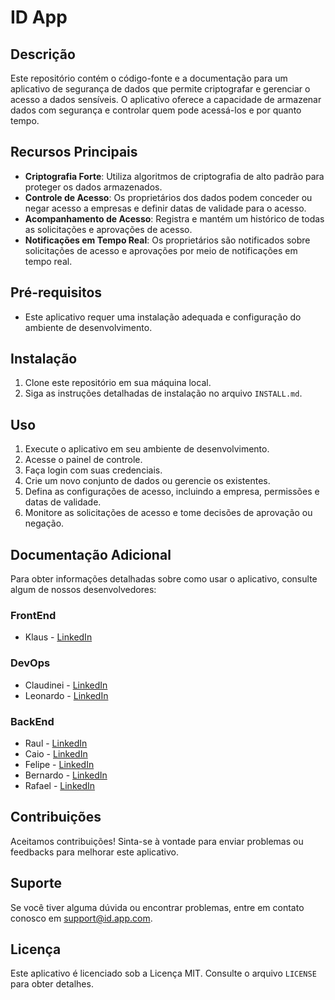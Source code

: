# ID App

## Descrição
Este repositório contém o código-fonte e a documentação para um aplicativo de segurança de dados que permite criptografar e gerenciar o acesso a dados sensíveis. O aplicativo oferece a capacidade de armazenar dados com segurança e controlar quem pode acessá-los e por quanto tempo.

## Recursos Principais
- **Criptografia Forte**: Utiliza algoritmos de criptografia de alto padrão para proteger os dados armazenados.
- **Controle de Acesso**: Os proprietários dos dados podem conceder ou negar acesso a empresas e definir datas de validade para o acesso.
- **Acompanhamento de Acesso**: Registra e mantém um histórico de todas as solicitações e aprovações de acesso.
- **Notificações em Tempo Real**: Os proprietários são notificados sobre solicitações de acesso e aprovações por meio de notificações em tempo real.

## Pré-requisitos
- Este aplicativo requer uma instalação adequada e configuração do ambiente de desenvolvimento.

## Instalação
1. Clone este repositório em sua máquina local.
2. Siga as instruções detalhadas de instalação no arquivo `INSTALL.md`.

## Uso
1. Execute o aplicativo em seu ambiente de desenvolvimento.
2. Acesse o painel de controle.
3. Faça login com suas credenciais.
4. Crie um novo conjunto de dados ou gerencie os existentes.
5. Defina as configurações de acesso, incluindo a empresa, permissões e datas de validade.
6. Monitore as solicitações de acesso e tome decisões de aprovação ou negação.

## Documentação Adicional
Para obter informações detalhadas sobre como usar o aplicativo, consulte algum de nossos desenvolvedores:

### FrontEnd
- Klaus - [LinkedIn](https://www.linkedin.com/in/klausjr/)

### DevOps
- Claudinei - [LinkedIn](https://www.linkedin.com/in/claudinei-santos-ti/)
- Leonardo - [LinkedIn](https://www.linkedin.com/in/leonardo-fronza-b39584196/)

### BackEnd
- Raul - [LinkedIn](https://www.linkedin.com/in/raulhenriquefurtado/)
- Caio - [LinkedIn](https://www.linkedin.com/in/caiodsj/)
- Felipe - [LinkedIn](https://www.linkedin.com/in/fellipedinelli014/)
- Bernardo - [LinkedIn](https://www.linkedin.com/in/bernardo-chiamolera/)
- Rafael - [LinkedIn](https://www.linkedin.com/in/rafael-demarch/)




## Contribuições
Aceitamos contribuições! Sinta-se à vontade para enviar problemas ou feedbacks para melhorar este aplicativo.

## Suporte
Se você tiver alguma dúvida ou encontrar problemas, entre em contato conosco em support@id.app.com.

## Licença
Este aplicativo é licenciado sob a Licença MIT. Consulte o arquivo `LICENSE` para obter detalhes.
